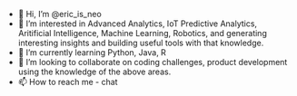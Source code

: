 - 👋 Hi, I’m @eric_is_neo
- 👀 I’m interested in Advanced Analytics, IoT Predictive Analytics, Aritificial Intelligence, Machine Learning, Robotics, and generating interesting insights and building useful tools with that knowledge.
- 🌱 I’m currently learning Python, Java, R
- 💞️ I’m looking to collaborate on coding challenges, product development using the knowledge of the above areas. 
- 📫 How to reach me - chat

<!---
ericisneo1/ericisneo1 is a ✨ special ✨ repository because its `README.md` (this file) appears on your GitHub profile.
You can click the Preview link to take a look at your changes.
--->
